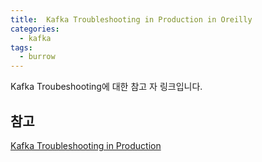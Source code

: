 ```yaml
---
title:  Kafka Troubleshooting in Production in Oreilly
categories:
  - kafka
tags: 
  - burrow
---
```


Kafka Troubeshooting에 대한 참고 자 링크입니다.  

## 참고  
[ Kafka Troubleshooting in Production ](https://learning.oreilly.com/library/view/kafka-troubleshooting-in/9781484294901/)